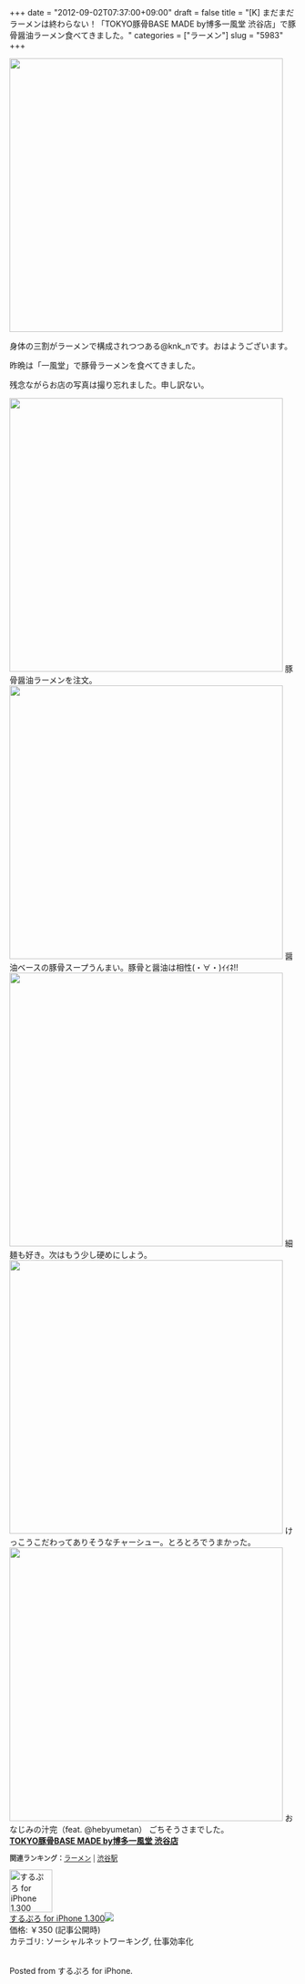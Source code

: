 +++
date = "2012-09-02T07:37:00+09:00"
draft = false
title = "[K] まだまだラーメンは終わらない！「TOKYO豚骨BASE MADE by博多一風堂 渋谷店」で豚骨醤油ラーメン食べてきました。"
categories = ["ラーメン"]
slug = "5983"
+++

<img src="http://knk-n.com/wp-content/uploads/2012/09/slooProImg_20120902074011.jpg" alt="" width="480" height="480" class="slooProImg" />

身体の三割がラーメンで構成されつつある@knk_nです。おはようございます。

昨晩は「一風堂」で豚骨ラーメンを食べてきました。

<!--more-->
残念ながらお店の写真は撮り忘れました。申し訳ない。

<img alt="" src="http://knk-n.com/wp-content/uploads/2012/09/slooProImg_20120902074001.jpg" width="480" height="480" class="slooProImg" />
豚骨醤油ラーメンを注文。

<img alt="" src="http://knk-n.com/wp-content/uploads/2012/09/slooProImg_20120902073952.jpg" width="480" height="480" class="slooProImg" />
醤油ベースの豚骨スープうんまい。豚骨と醤油は相性(・∀・)ｲｲﾈ!!

<img alt="" src="http://knk-n.com/wp-content/uploads/2012/09/slooProImg_20120902073943.jpg" width="480" height="480" class="slooProImg" />
細麺も好き。次はもう少し硬めにしよう。

<img alt="" src="http://knk-n.com/wp-content/uploads/2012/09/slooProImg_20120902073934.jpg" width="480" height="480" class="slooProImg" />
けっこうこだわってありそうなチャーシュー。とろとろでうまかった。

<img alt="" src="http://knk-n.com/wp-content/uploads/2012/09/slooProImg_20120902073923.jpg" width="480" height="480" class="slooProImg" />
おなじみの汁完（feat. @hebyumetan）
ごちそうさまでした。

<div><strong><a href="http://tabelog.com/tokyo/A1303/A130301/13137963/" target="_blank">TOKYO豚骨BASE MADE by博多一風堂 渋谷店</a></strong><br><script src="http://tabelog.com/badge/google_badge?rcd=13137963" type="text/javascript" charset="utf-8"></script></div><p style="color:#444444; font-size:12px;"><strong>関連ランキング：</strong><a href="http://tabelog.com/ramen/">ラーメン</a> | <a href="http://tabelog.com/tokyo/A1303/A130301/R4698/">渋谷駅</a></p>

<table class="appstorehelper"><a href="http://click.linksynergy.com/fs-bin/stat?id=48HB7K3zmMg&offerid=94348&type=3&subid=0&tmpid=2192&RD_PARM1=http%253A%252F%252Fitunes.apple.com%252Fjp%252Fapp%252Fsurupuro-for-iphone%252Fid436676299%253Fmt%253D8%2526uo%253D4%2526partnerId%253D30" target="new"><img class="appstorehelper_appicn" width="75" height="75" src="http://a1.mzstatic.com/us/r1000/103/Purple/v4/22/ff/d4/22ffd4b1-e475-3d34-63fc-035575806582/mzl.xejvrijs.175x175-75.jpg" alt="するぷろ for iPhone 1.300（￥350） - Gachatech - isshin"></a><div class="appstorehelper_text"><a href="http://click.linksynergy.com/fs-bin/stat?id=48HB7K3zmMg&offerid=94348&type=3&subid=0&tmpid=2192&RD_PARM1=http%253A%252F%252Fitunes.apple.com%252Fjp%252Fapp%252Fsurupuro-for-iphone%252Fid436676299%253Fmt%253D8%2526uo%253D4%2526partnerId%253D30" target="new">するぷろ for iPhone 1.300</a><a href="http://click.linksynergy.com/fs-bin/stat?id=48HB7K3zmMg&offerid=94348&type=3&subid=0&tmpid=2192&RD_PARM1=http%253A%252F%252Fitunes.apple.com%252Fjp%252Fapp%252Fsurupuro-for-iphone%252Fid436676299%253Fmt%253D8%2526uo%253D4%2526partnerId%253D30" target="itunes_store"><img class="appstorehelper_icn" src="http://ax.phobos.apple.com.edgesuite.net/ja_jp/images/web/linkmaker/badge_appstore-sm.gif" ></a><br>価格: ￥350 (記事公開時)<br>カテゴリ: ソーシャルネットワーキング, 仕事効率化<br></div></table>  Posted from するぷろ for iPhone.
